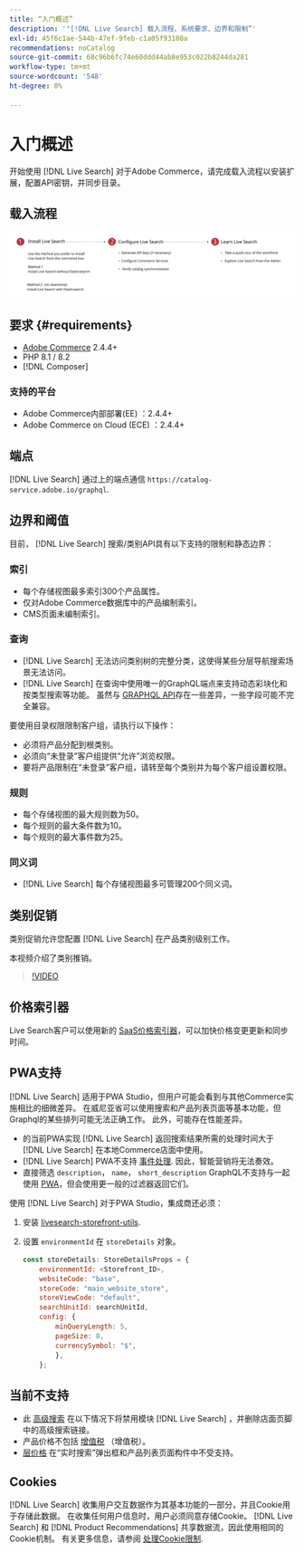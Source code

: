 ```yaml
---
title: “入门概述”
description: '"[!DNL Live Search] 载入流程、系统要求、边界和限制”'
exl-id: 45f6c1ae-544b-47ef-9feb-c1a05f93108a
recommendations: noCatalog
source-git-commit: 68c96b6fc74e60ddd44ab8e953c022b8244da281
workflow-type: tm+mt
source-wordcount: '548'
ht-degree: 0%

---
```


# 入门概述

开始使用 [!DNL Live Search] 对于Adobe Commerce，请完成载入流程以安装扩展，配置API密钥，并同步目录。

## 载入流程

![[!DNL Live Search] 载入流程图](assets/onboarding-flow.svg)

## 要求 {#requirements}

* [Adobe Commerce](https://business.adobe.com/products/magento/magento-commerce.html) 2.4.4+
* PHP 8.1 / 8.2
* [!DNL Composer]

### 支持的平台

* Adobe Commerce内部部署(EE) ：2.4.4+
* Adobe Commerce on Cloud (ECE) ：2.4.4+

## 端点

[!DNL Live Search] 通过上的端点通信 `https://catalog-service.adobe.io/graphql`.

## 边界和阈值

目前， [!DNL Live Search] 搜索/类别API具有以下支持的限制和静态边界：

### 索引

* 每个存储视图最多索引300个产品属性。
* 仅对Adobe Commerce数据库中的产品编制索引。
* CMS页面未编制索引。

### 查询

* [!DNL Live Search] 无法访问类别树的完整分类，这使得某些分层导航搜索场景无法访问。
* [!DNL Live Search] 在查询中使用唯一的GraphQL端点来支持动态彩块化和按类型搜索等功能。 虽然与 [GRAPHQL API](https://developer.adobe.com/commerce/webapi/graphql/)存在一些差异，一些字段可能不完全兼容。

要使用目录权限限制客户组，请执行以下操作：

* 必须将产品分配到根类别。
* 必须向“未登录”客户组提供“允许”浏览权限。
* 要将产品限制在“未登录”客户组，请转至每个类别并为每个客户组设置权限。

### 规则

* 每个存储视图的最大规则数为50。
* 每个规则的最大条件数为10。
* 每个规则的最大事件数为25。

### 同义词

* [!DNL Live Search] 每个存储视图最多可管理200个同义词。

## 类别促销

类别促销允许您配置 [!DNL Live Search] 在产品类别级别工作。

本视频介绍了类别推销。

>[!VIDEO](https://video.tv.adobe.com/v/3424617)

## 价格索引器

Live Search客户可以使用新的 [SaaS价格索引器](../price-index/index.md)，可以加快价格变更更新和同步时间。

## PWA支持

[!DNL Live Search] 适用于PWA Studio，但用户可能会看到与其他Commerce实施相比的细微差异。 在威尼亚省可以使用搜索和产品列表页面等基本功能，但Graphql的某些排列可能无法正确工作。 此外，可能存在性能差异。

* 的当前PWA实现 [!DNL Live Search] 返回搜索结果所需的处理时间大于 [!DNL Live Search] 在本地Commerce店面中使用。
* [!DNL Live Search] PWA不支持 [事件处理](https://developer.adobe.com/commerce/services/shared-services/storefront-events/sdk/). 因此，智能营销将无法奏效。
* 直接筛选 `description`， `name`， `short_description` GraphQL不支持与一起使用 [PWA](https://developer.adobe.com/commerce/pwa-studio/)，但会使用更一般的过滤器返回它们。

使用 [!DNL Live Search] 对于PWA Studio，集成商还必须：

1. 安装 [livesearch-storefront-utils](https://www.npmjs.com/package/@magento/ds-livesearch-storefront-utils).
1. 设置 `environmentId` 在 `storeDetails` 对象。

   ```javascript
   const storeDetails: StoreDetailsProps = {
       environmentId: <Storefront_ID>,
       websiteCode: "base",
       storeCode: "main_website_store",
       storeViewCode: "default",
       searchUnitId: searchUnitId,
       config: {
           minQueryLength: 5,
           pageSize: 8,
           currencySymbol: "$",
           },
       };
   ```

## 当前不支持

* 此 [高级搜索](https://experienceleague.adobe.com/docs/commerce-admin/catalog/catalog/search/search.html#advanced-search) 在以下情况下将禁用模块 [!DNL Live Search] ，并删除店面页脚中的高级搜索链接。
* 产品价格不包括 [增值税](https://experienceleague.adobe.com/docs/commerce-admin/stores-sales/site-store/taxes/vat.html) （增值税）。
* [层价格](https://experienceleague.adobe.com/docs/commerce-admin/catalog/products/pricing/product-price-tier.html) 在“实时搜索”弹出框和产品列表页面构件中不受支持。

## Cookies

[!DNL Live Search] 收集用户交互数据作为其基本功能的一部分，并且Cookie用于存储此数据。 在收集任何用户信息时，用户必须同意存储Cookie。 [!DNL Live Search] 和 [!DNL Product Recommendations] 共享数据流，因此使用相同的Cookie机制。 有关更多信息，请参阅 [处理Cookie限制](https://experienceleague.adobe.com/docs/commerce-merchant-services/product-recommendations/developer/setting-cookie.html).
